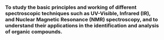 ### To study the basic principles and working of different spectroscopic techniques such as UV-Visible, Infrared (IR), and Nuclear Magnetic Resonance (NMR) spectroscopy, and to understand their applications in the identification and analysis of organic compounds.
